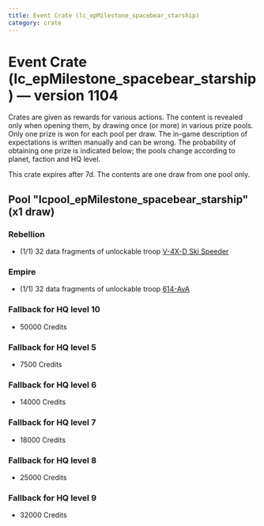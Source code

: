 ```yaml
---
title: Event Crate (lc_epMilestone_spacebear_starship)
category: crate
---
```


# Event Crate (lc_epMilestone_spacebear_starship) — version 1104

Crates are given as rewards for various actions. The content is revealed only when opening them, by drawing once (or more) in various prize pools. Only one prize is won for each pool per draw. The in-game description of expectations is written manually and can be wrong. The probability of obtaining one prize is indicated below; the pools change according to planet, faction and HQ level.

This crate expires after 7d. The contents are one draw from one pool only.

## Pool "lcpool_epMilestone_spacebear_starship" (x1 draw)

### Rebellion

  * (1/1) 32 data fragments of unlockable troop [V-4X-D Ski Speeder](PolarShip)

### Empire

  * (1/1) 32 data fragments of unlockable troop [614-AvA](614AVA)

### Fallback for HQ level 10

  * 50000 Credits

### Fallback for HQ level 5

  * 7500 Credits

### Fallback for HQ level 6

  * 14000 Credits

### Fallback for HQ level 7

  * 18000 Credits

### Fallback for HQ level 8

  * 25000 Credits

### Fallback for HQ level 9

  * 32000 Credits